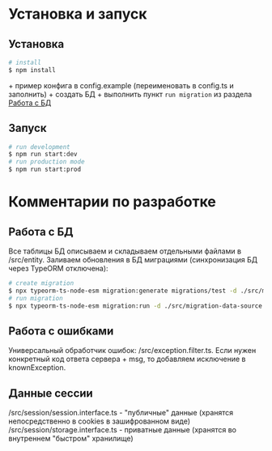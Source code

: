 # Установка и запуск
## Установка
```bash
# install
$ npm install
```
\+ пример конфига в config.example (переименовать в config.ts и заполнить)
\+ создать БД
\+ выполнить пункт `run migration` из раздела [Работа с БД](#Работа-с-БД)

## Запуск
```bash
# run development
$ npm run start:dev
# run production mode
$ npm run start:prod
```
# Комментарии по разработке
## Работа с БД
Все таблицы БД описываем и складываем отдельными файлами в /src/entity.
Заливаем обновления в БД миграциями (синхронизация БД через TypeORM отключена):
```bash
# create migration
$ npx typeorm-ts-node-esm migration:generate migrations/test -d ./src/migration-data-source.ts
# run migration
$ npx typeorm-ts-node-esm migration:run -d ./src/migration-data-source.ts
```

## Работа с ошибками
Универсальный обработчик ошибок: /src/exception.filter.ts.
Если нужен конкретный код ответа сервера + msg, то добавляем исключение в knownException.

## Данные сессии
/src/session/session.interface.ts - "публичные" данные (хранятся непосредственно в cookies в зашифрованном виде)
/src/session/storage.interface.ts - приватные данные (хранятся во внутреннем "быстром" хранилище)